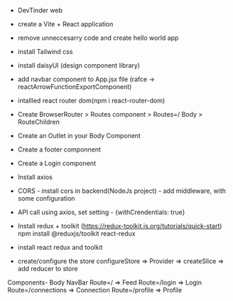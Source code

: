 - DevTinder  web

- create a Vite + React application 
- remove unneccesarry code and create hello world app
- install Tailwind css
- install daisyUI (design component library)
- add navbar component to App.jsx file (rafce -> reactArrowFunctionExportComponent)
- intallled react router dom(npm i
 react-router-dom)
- Create BrowserRouter > Routes component > Routes=/ Body > RouteChildren
- Create an Outlet in your Body Component
- Create a footer componnent
- Create a Login component
- Install axios
- CORS - install cors in backend(NodeJs project) - add middleware, with some configuration
- API call using axios, set setting - {withCrendentials: true}
- Install redux + toolkit (https://redux-toolkit.js.org/tutorials/quick-start)
    npm install @reduxjs/toolkit react-redux
- install react redux and toolkit
- create/configure the store configureStore => Provider => createSlice => add reducer to store


 Components-
    Body
        NavBar
        Route=/ => Feed
        Route=/login => Login
        Route=/connections => Connection
        Route=/profile => Profile
